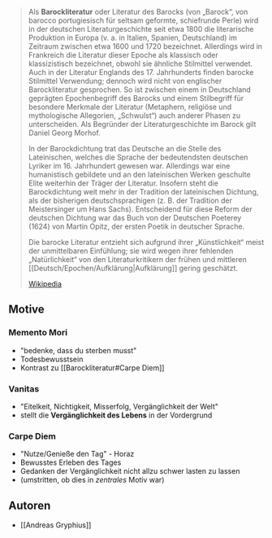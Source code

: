 > Als **Barockliteratur** oder Literatur des Barocks (von „Barock“, von barocco portugiesisch für seltsam geformte, schiefrunde Perle) wird in der deutschen Literaturgeschichte seit etwa 1800 die literarische Produktion in Europa (v. a. in Italien, Spanien, Deutschland) im Zeitraum zwischen etwa 1600 und 1720 bezeichnet. Allerdings wird in Frankreich die Literatur dieser Epoche als klassisch oder klassizistisch bezeichnet, obwohl sie ähnliche Stilmittel verwendet. Auch in der Literatur Englands des 17. Jahrhunderts finden barocke Stilmittel Verwendung; dennoch wird nicht von englischer Barockliteratur gesprochen. So ist zwischen einem in Deutschland geprägten Epochenbegriff des Barocks und einem Stilbegriff für besondere Merkmale der Literatur (Metaphern, religiöse und mythologische Allegorien, „Schwulst“) auch anderer Phasen zu unterscheiden. Als Begründer der Literaturgeschichte im Barock gilt Daniel Georg Morhof.
>
> In der Barockdichtung trat das Deutsche an die Stelle des Lateinischen, welches die Sprache der bedeutendsten deutschen Lyriker im 16. Jahrhundert gewesen war. Allerdings war eine humanistisch gebildete und an den lateinischen Werken geschulte Elite weiterhin der Träger der Literatur. Insofern steht die Barockdichtung weit mehr in der Tradition der lateinischen Dichtung, als der bisherigen deutschsprachigen (z. B. der Tradition der Meistersinger um Hans Sachs). Entscheidend für diese Reform der deutschen Dichtung war das Buch von der Deutschen Poeterey (1624) von Martin Opitz, der ersten Poetik in deutscher Sprache.
>
> Die barocke Literatur entzieht sich aufgrund ihrer „Künstlichkeit“ meist der unmittelbaren Einfühlung; sie wird wegen ihrer fehlenden „Natürlichkeit“ von den Literaturkritikern der frühen und mittleren [[Deutsch/Epochen/Aufklärung|Aufklärung]] gering geschätzt.
>
> [Wikipedia](https://de.wikipedia.org/wiki/Barockliteratur)

## Motive
### Memento Mori
- "bedenke, dass du sterben musst"
- Todesbewusstsein
- Kontrast zu [[Barockliteratur#Carpe Diem]]
### Vanitas
- "Eitelkeit, Nichtigkeit, Misserfolg, Vergänglichkeit der Welt"
- stellt die **Vergänglichkeit des Lebens** in der Vordergrund
### Carpe Diem
- "Nutze/Genieße den Tag" - Horaz
- Bewusstes Erleben des Tages
- Gedanken der Vergänglichkeit nicht allzu schwer lasten zu lassen
- (umstritten, ob dies in *zentrales* Motiv war)

## Autoren
- [[Andreas Gryphius]]
